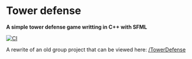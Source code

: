 # Tower defense
__A simple tower defense game writting in C++ with SFML__


[![CI](https://github.com/WilcoMatthijssen/TowerDefense/actions/workflows/ci.yml/badge.svg)](https://github.com/WilcoMatthijssen/TowerDefense/actions/workflows/ci.yml)


A rewrite of an old group project that can be viewed here: [/TowerDefense](https://github.com/DaanZVW/TowerDefense)
